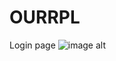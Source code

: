 # OURRPL

Login page 
![image alt](https://github.com/KVNC-source/OURRPL/blob/bea9705490b1a4fdbbfff3f3c823831cfc90dbd5/Screenshots/Screenshot%202024-12-12%20092654.png)
